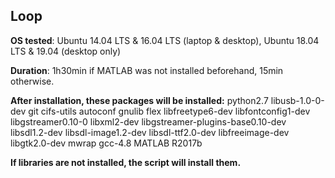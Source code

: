 ## <span id="Loop"> Loop </span>
**OS tested**: Ubuntu 14.04 LTS & 16.04 LTS (laptop & desktop), Ubuntu 18.04 LTS & 19.04 (desktop only)

**Duration**: 1h30min if MATLAB was not installed beforehand, 15min otherwise.

**After installation, these packages will be installed:**
python2.7
libusb-1.0-0-dev
git
cifs-utils
autoconf
gnulib
flex
libfreetype6-dev
libfontconfig1-dev
libgstreamer0.10-0
libxml2-dev
libgstreamer-plugins-base0.10-dev
libsdl1.2-dev
libsdl-image1.2-dev
libsdl-ttf2.0-dev
libfreeimage-dev
libgtk2.0-dev
mwrap
gcc-4.8
MATLAB R2017b

**If libraries are not installed, the script will install them.**
